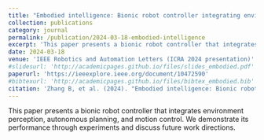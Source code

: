 ```yaml
---
title: "Embodied intelligence: Bionic robot controller integrating environment perception, autonomous planning, and motion control"
collection: publications
category: journal
permalink: /publication/2024-03-18-embodied-intelligence
excerpt: 'This paper presents a bionic robot controller that integrates environment perception, autonomous planning, and motion control.'
date: 2024-03-18
venue: 'IEEE Robotics and Automation Letters (ICRA 2024 presentation)'
#slidesurl: 'http://academicpages.github.io/files/slides_embodied.pdf'
paperurl: 'https://ieeexplore.ieee.org/document/10472590'
#bibtexurl: 'http://academicpages.github.io/files/bibtex_embodied.bib'
citation: 'Zhang B, et al. (2024). "Embodied intelligence: Bionic robot controller integrating environment perception, autonomous planning, and motion control." <i>IEEE Robotics and Automation Letters</i>. (ICRA presentation).'
---
```


This paper presents a bionic robot controller that integrates environment perception, autonomous planning, and motion control. We demonstrate its performance through experiments and discuss future work directions.
